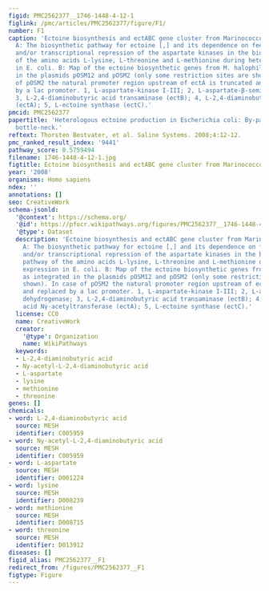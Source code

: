 ```yaml
---
figid: PMC2562377__1746-1448-4-12-1
figlink: /pmc/articles/PMC2562377/figure/F1/
number: F1
caption: 'Ectoine biosynthesis and ectABC gene cluster from Marinococcus halophilus.
  A: The biosynthetic pathway for ectoine [,] and its dependence on feed-back regulation
  and/or transcriptional repression of the aspartate kinases in the biosynthetic pathway
  of the amino acids L-lysine, L-threonine and L-methionine during heterologous expression
  in E. coli. B: Map of the ectoine biosynthetic genes from M. halophilus as integrated
  in the plasmids pOSM12 and pOSM2 (only some restriction sites are shown). In case
  of pOSM2 the natural promoter region upstream of ectA is truncated and replaced
  by a lac promoter. 1, L-aspartate-kinase I-III; 2, L-aspartate-β-semialdehyde dehydrogenase;
  3, L-2,4-diaminobutyric acid transaminase (ectB); 4, L-2,4-diaminobutyric acid Nγ-acetyltransferase
  (ectA); 5, L-ectoine synthase (ectC).'
pmcid: PMC2562377
papertitle: 'Heterologous ectoine production in Escherichia coli: By-passing the metabolic
  bottle-neck.'
reftext: Thorsten Bestvater, et al. Saline Systems. 2008;4:12-12.
pmc_ranked_result_index: '9441'
pathway_score: 0.5759494
filename: 1746-1448-4-12-1.jpg
figtitle: Ectoine biosynthesis and ectABC gene cluster from Marinococcus halophilus
year: '2008'
organisms: Homo sapiens
ndex: ''
annotations: []
seo: CreativeWork
schema-jsonld:
  '@context': https://schema.org/
  '@id': https://pfocr.wikipathways.org/figures/PMC2562377__1746-1448-4-12-1.html
  '@type': Dataset
  description: 'Ectoine biosynthesis and ectABC gene cluster from Marinococcus halophilus.
    A: The biosynthetic pathway for ectoine [,] and its dependence on feed-back regulation
    and/or transcriptional repression of the aspartate kinases in the biosynthetic
    pathway of the amino acids L-lysine, L-threonine and L-methionine during heterologous
    expression in E. coli. B: Map of the ectoine biosynthetic genes from M. halophilus
    as integrated in the plasmids pOSM12 and pOSM2 (only some restriction sites are
    shown). In case of pOSM2 the natural promoter region upstream of ectA is truncated
    and replaced by a lac promoter. 1, L-aspartate-kinase I-III; 2, L-aspartate-β-semialdehyde
    dehydrogenase; 3, L-2,4-diaminobutyric acid transaminase (ectB); 4, L-2,4-diaminobutyric
    acid Nγ-acetyltransferase (ectA); 5, L-ectoine synthase (ectC).'
  license: CC0
  name: CreativeWork
  creator:
    '@type': Organization
    name: WikiPathways
  keywords:
  - L-2,4-diaminobutyric acid
  - Ny-acetyl-L-2,4-diaminobutyric acid
  - L-aspartate
  - lysine
  - methionine
  - threonine
genes: []
chemicals:
- word: L-2,4-diaminobutyric acid
  source: MESH
  identifier: C005959
- word: Ny-acetyl-L-2,4-diaminobutyric acid
  source: MESH
  identifier: C005959
- word: L-aspartate
  source: MESH
  identifier: D001224
- word: lysine
  source: MESH
  identifier: D008239
- word: methionine
  source: MESH
  identifier: D008715
- word: threonine
  source: MESH
  identifier: D013912
diseases: []
figid_alias: PMC2562377__F1
redirect_from: /figures/PMC2562377__F1
figtype: Figure
---
```

